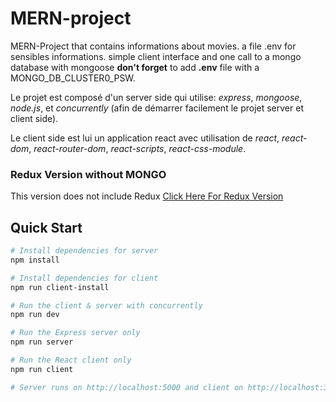 # MERN-project

MERN-Project that contains informations about movies. 
a file .env for sensibles informations.
simple client interface and one call to a mongo database with mongoose **don't forget** to add **.env** file with a MONGO_DB_CLUSTER0_PSW.

Le projet est composé d'un server side qui utilise: *express*, *mongoose*, *node.js*, et *concurrently* (afin de démarrer facilement le projet server et client side).

Le client side est lui un application react avec utilisation de *react*, *react-dom*, *react-router-dom*, *react-scripts*, *react-css-module*.

### Redux Version without MONGO
This version does not include Redux
[Click Here For Redux Version](https://github.com/bradtraversy/react_redux_express_starter) 

## Quick Start

``` bash
# Install dependencies for server
npm install

# Install dependencies for client
npm run client-install

# Run the client & server with concurrently
npm run dev

# Run the Express server only
npm run server

# Run the React client only
npm run client

# Server runs on http://localhost:5000 and client on http://localhost:3000
```
